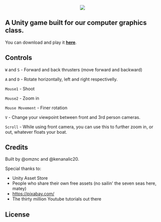 <center><img src="https://i.imgur.com/UVbdBOW.png"></center>


## A Unity game built for our computer graphics class.

You can download and play it [**here**](https://github.com/FIT-Computer-Graphics/HowLongCanYouPewPew/releases/latest/download/SpaceFight.7z).


## Controls
`W` and `S` - Forward and back thrusters (move forward and backward)

`A` and `D` - Rotate horizontally, left and right respectivelly.

`Mouse1` - Shoot

`Mouse2` - Zoom in

`Mouse Movement` - Finer rotation

`V` - Change your viewpoint between front and 3rd person cameras.

`Scroll` - While using front camera, you can use this to further zoom in, or out, whatever floats your boat.

## Credits
Built by @omznc and @kenanalic20.

Special thanks to:
- Unity Asset Store
- People who share their own free assets (no sailin' the seven seas here, matey)
- https://pixabay.com/
- The thirty million Youtube tutorials out there

## License
